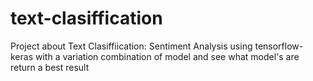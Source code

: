 # text-clasiffication
Project about Text Clasiffiication: Sentiment Analysis using tensorflow-keras with a variation combination of model and see what model's are return a best result
